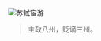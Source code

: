 
![苏轼宦游](https://fastly.jsdelivr.net/gh/littleyz/su-shi/docs/static/huan-you-2022-10-09-111816.svg)

>主政八州，贬谪三州。